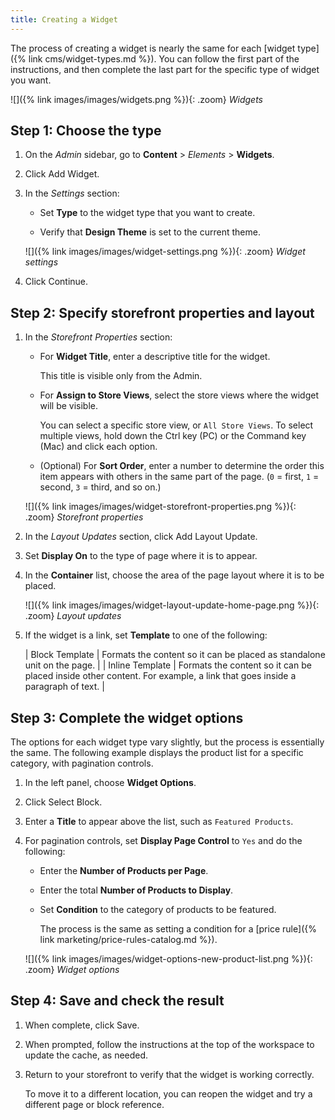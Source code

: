 ```yaml
---
title: Creating a Widget
---
```


The process of creating a widget is nearly the same for each [widget type]({% link cms/widget-types.md %}). You can follow the first part of the instructions, and then complete the last part for the specific type of widget you want.

![]({% link images/images/widgets.png %}){: .zoom}
_Widgets_

## Step 1: Choose the type

1. On the _Admin_ sidebar, go to **Content** > _Elements_ > **Widgets**.

1. Click <span class="btn">Add Widget</span>.

1. In the _Settings_ section:

   - Set **Type** to the widget type that you want to create.

   - Verify that **Design Theme** is set to the current theme.

   ![]({% link images/images/widget-settings.png %}){: .zoom}
   _Widget settings_

1. Click <span class="btn">Continue</span>.

## Step 2: Specify storefront properties and layout

1. In the _Storefront Properties_ section:

   - For **Widget Title**, enter a descriptive title for the widget.

      This title is visible only from the Admin.

   - For **Assign to Store Views**, select the store views where the widget will be visible.

      You can select a specific store view, or `All Store Views`. To select multiple views, hold down the Ctrl key (PC) or the Command key (Mac) and click each option.

   - (Optional) For **Sort Order**, enter a number to determine the order this item appears with others in the same part of the page. (`0` = first, `1` = second, `3` = third, and so on.)

   ![]({% link images/images/widget-storefront-properties.png %}){: .zoom}
   _Storefront properties_

1. In the _Layout Updates_ section, click <span class="btn">Add Layout Update</span>.

1. Set **Display On** to the type of page where it is to appear.

1. In the **Container** list, choose the area of the page layout where it is to be placed.

   ![]({% link images/images/widget-layout-update-home-page.png %}){: .zoom}
   _Layout updates_

1. If the widget is a link, set **Template** to one of the following:

   | Block Template | Formats the content so it can be placed as standalone unit on the page. |
   | Inline Template | Formats the content so it can be placed inside other content. For example, a link that goes inside a paragraph of text. |

## Step 3: Complete the widget options

The options for each widget type vary slightly, but the process is essentially the same. The following example displays the product list for a specific category, with pagination controls.

1. In the left panel, choose **Widget Options**.

1. Click <span class="btn">Select Block</span>.

1. Enter a **Title** to appear above the list, such as `Featured Products`.

1. For pagination controls, set **Display Page Control** to `Yes`  and do the following:

   - Enter the **Number of Products per Page**.

   - Enter the total **Number of Products to Display**.

   - Set **Condition** to the category of products to be featured.

      The process is the same as setting a condition for a [price rule]({% link marketing/price-rules-catalog.md %}).

   ![]({% link images/images/widget-options-new-product-list.png %}){: .zoom}
   _Widget options_

## Step 4: Save and check the result

1. When complete, click <span class="btn">Save</span>.

1. When prompted, follow the instructions at the top of the workspace to update the cache, as needed.

1. Return to your storefront to verify that the widget is working correctly.

   To move it to a different location, you can reopen the widget and try a different page or block reference.
